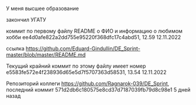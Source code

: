 У меня высшее образование

закончил УГАТУ

коммит по первому файлу README о ФИО и информацию о любимом хобби ee4d0afe822a2dd755e95220f368dfc17c4abd51, 12.59 12.11.2022

ссылка https://github.com/Eduard-Gindullin/DE_Sprint-master/blob/master/README.md

Текущий крайний коммит по этому файлу имеет номер e5583fe572e4f238936d65e5d7f5707363d58531, 13.54 12.11.2022

Репозиторий коллеги https://github.com/Ragnarok-039/DE_Sprint, последний коммит 571d2db6c180575e8cd37d7187039fb79d8c98e1 5 дней назад 
